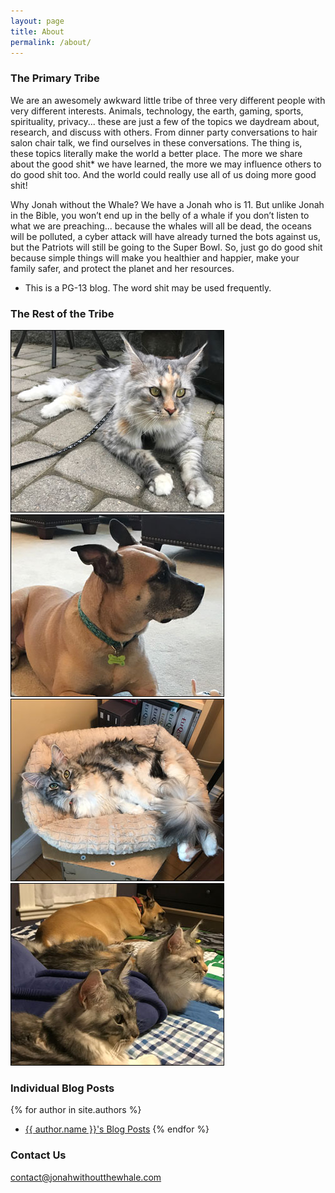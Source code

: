 ```yaml
---
layout: page
title: About
permalink: /about/
---
```


### The Primary Tribe
We are an awesomely awkward little tribe of three very different people with very different interests. Animals, technology, the earth, gaming, sports, spirituality, privacy... these are just a few of the topics we daydream about, research, and discuss with others. From dinner party conversations to hair salon chair talk, we find ourselves in these conversations. The thing is, these topics literally make the world a better place. The more we share about the good shit* we have learned, the more we may influence others to do good shit too. And the world could really use all of us doing more good shit!

Why Jonah without the Whale? We have a Jonah who is 11. But unlike Jonah in the Bible, you won’t end up in the belly of a whale if you don’t listen to what we are preaching... because the whales will all be dead, the oceans will be polluted, a cyber attack will have already turned the bots against us, but the Patriots will still be going to the Super Bowl. So, just go do good shit because simple things will make you healthier and happier, make your family safer, and protect the planet and her resources.

 * This is a PG-13 blog. The word shit may be used frequently.

### The Rest of the Tribe
![Mable](/images/mable.jpg) ![Tessa](/images/tessa.jpg)
![Mazie](/images/mazie.jpg) ![All the Babies](/images/babies.jpg)

### Individual Blog Posts

{% for author in site.authors %}
- <a href="{{ author.url }}">{{ author.name }}'s Blog Posts</a>
{% endfor %}

### Contact Us

[contact@jonahwithoutthewhale.com](mailto:contact@jonahwithoutthewhale.com)
